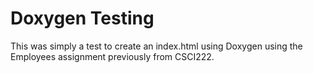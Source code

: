 # Doxygen Testing

This was simply a test to create an index.html using Doxygen using the Employees assignment previously from CSCI222. 